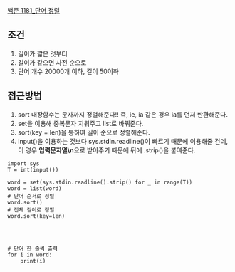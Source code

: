 [백준 1181_단어 정렬](https://www.acmicpc.net/problem/1181)

## 조건
1.  길이가 짧은 것부터
2.  길이가 같으면 사전 순으로
3. 단어 개수 20000개 이하, 길이 50이하


## 접근방법
1. sort 내장함수는 문자까지 정렬해준다!! 즉, ie, ia 같은 경우 ia를 먼저 반환해준다.
2. set을 이용해 중복문자 지워주고 list로 바꿔준다.
3. sort(key = len)을 통하여 길이 순으로 정렬해준다.
4. input()을 이용하는 것보다 sys.stdin.readline()이 빠르기 때문에 이용해줄 건데, 이 경우 **입력문자열\n**으로 받아주기 때문에 뒤에 .strip()을 붙여준다.

```pyton
import sys
T = int(input())

word = set(sys.stdin.readline().strip() for _ in range(T))
word = list(word)
# 단어 순서로 정렬
word.sort()
# 전체 길이로 정렬
word.sort(key=len)




# 단어 한 줄씩 출력
for i in word:
    print(i)
```
```